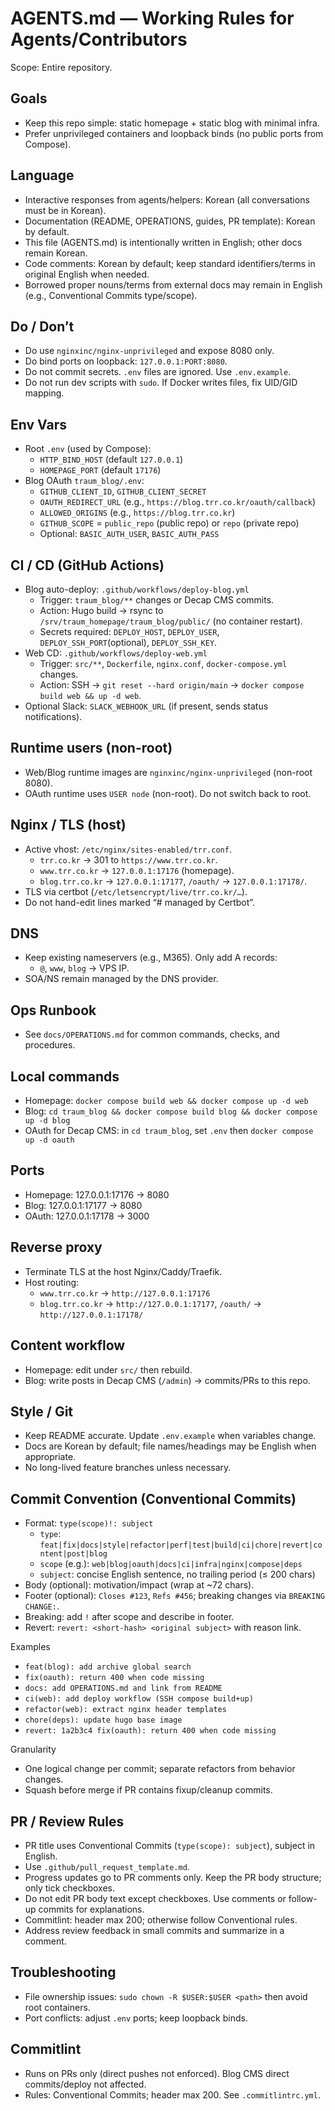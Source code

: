 # AGENTS.md — Working Rules for Agents/Contributors

Scope: Entire repository.

## Goals
- Keep this repo simple: static homepage + static blog with minimal infra.
- Prefer unprivileged containers and loopback binds (no public ports from Compose).

## Language
- Interactive responses from agents/helpers: Korean (all conversations must be in Korean).
- Documentation (README, OPERATIONS, guides, PR template): Korean by default.
- This file (AGENTS.md) is intentionally written in English; other docs remain Korean.
- Code comments: Korean by default; keep standard identifiers/terms in original English when needed.
- Borrowed proper nouns/terms from external docs may remain in English (e.g., Conventional Commits type/scope).

## Do / Don’t
- Do use `nginxinc/nginx-unprivileged` and expose 8080 only.
- Do bind ports on loopback: `127.0.0.1:PORT:8080`.
- Do not commit secrets. `.env` files are ignored. Use `.env.example`.
- Do not run dev scripts with `sudo`. If Docker writes files, fix UID/GID mapping.

## Env Vars
- Root `.env` (used by Compose):
  - `HTTP_BIND_HOST` (default `127.0.0.1`)
  - `HOMEPAGE_PORT` (default `17176`)
- Blog OAuth `traum_blog/.env`:
  - `GITHUB_CLIENT_ID`, `GITHUB_CLIENT_SECRET`
  - `OAUTH_REDIRECT_URL` (e.g., `https://blog.trr.co.kr/oauth/callback`)
  - `ALLOWED_ORIGINS` (e.g., `https://blog.trr.co.kr`)
  - `GITHUB_SCOPE` = `public_repo` (public repo) or `repo` (private repo)
  - Optional: `BASIC_AUTH_USER`, `BASIC_AUTH_PASS`

## CI / CD (GitHub Actions)
- Blog auto-deploy: `.github/workflows/deploy-blog.yml`
  - Trigger: `traum_blog/**` changes or Decap CMS commits.
  - Action: Hugo build → rsync to `/srv/traum_homepage/traum_blog/public/` (no container restart).
  - Secrets required: `DEPLOY_HOST`, `DEPLOY_USER`, `DEPLOY_SSH_PORT`(optional), `DEPLOY_SSH_KEY`.
- Web CD: `.github/workflows/deploy-web.yml`
  - Trigger: `src/**`, `Dockerfile`, `nginx.conf`, `docker-compose.yml` changes.
  - Action: SSH → `git reset --hard origin/main` → `docker compose build web && up -d web`.
- Optional Slack: `SLACK_WEBHOOK_URL` (if present, sends status notifications).

## Runtime users (non-root)
- Web/Blog runtime images are `nginxinc/nginx-unprivileged` (non-root 8080).
- OAuth runtime uses `USER node` (non-root). Do not switch back to root.

## Nginx / TLS (host)
- Active vhost: `/etc/nginx/sites-enabled/trr.conf`.
  - `trr.co.kr` → 301 to `https://www.trr.co.kr`.
  - `www.trr.co.kr` → `127.0.0.1:17176` (homepage).
  - `blog.trr.co.kr` → `127.0.0.1:17177`, `/oauth/` → `127.0.0.1:17178/`.
- TLS via certbot (`/etc/letsencrypt/live/trr.co.kr/…`).
- Do not hand-edit lines marked “# managed by Certbot”.

## DNS
- Keep existing nameservers (e.g., M365). Only add A records:
  - `@`, `www`, `blog` → VPS IP.
- SOA/NS remain managed by the DNS provider.

## Ops Runbook
- See `docs/OPERATIONS.md` for common commands, checks, and procedures.

## Local commands
- Homepage: `docker compose build web && docker compose up -d web`
- Blog: `cd traum_blog && docker compose build blog && docker compose up -d blog`
- OAuth for Decap CMS: in `cd traum_blog`, set `.env` then `docker compose up -d oauth`

## Ports
- Homepage: 127.0.0.1:17176 → 8080
- Blog:     127.0.0.1:17177 → 8080
- OAuth:    127.0.0.1:17178 → 3000

## Reverse proxy
- Terminate TLS at the host Nginx/Caddy/Traefik.
- Host routing:
  - `www.trr.co.kr` → `http://127.0.0.1:17176`
  - `blog.trr.co.kr` → `http://127.0.0.1:17177`, `/oauth/` → `http://127.0.0.1:17178/`

## Content workflow
- Homepage: edit under `src/` then rebuild.
- Blog: write posts in Decap CMS (`/admin`) → commits/PRs to this repo.

## Style / Git
- Keep README accurate. Update `.env.example` when variables change.
- Docs are Korean by default; file names/headings may be English when appropriate.
- No long-lived feature branches unless necessary.

## Commit Convention (Conventional Commits)
- Format: `type(scope)!: subject`
  - `type`: `feat|fix|docs|style|refactor|perf|test|build|ci|chore|revert|content|post|blog`
  - `scope` (e.g.): `web|blog|oauth|docs|ci|infra|nginx|compose|deps`
  - `subject`: concise English sentence, no trailing period (≤ 200 chars)
- Body (optional): motivation/impact (wrap at ~72 chars).
- Footer (optional): `Closes #123`, `Refs #456`; breaking changes via `BREAKING CHANGE:`.
- Breaking: add `!` after scope and describe in footer.
- Revert: `revert: <short-hash> <original subject>` with reason link.

Examples
- `feat(blog): add archive global search`
- `fix(oauth): return 400 when code missing`
- `docs: add OPERATIONS.md and link from README`
- `ci(web): add deploy workflow (SSH compose build+up)`
- `refactor(web): extract nginx header templates`
- `chore(deps): update hugo base image`
- `revert: 1a2b3c4 fix(oauth): return 400 when code missing`

Granularity
- One logical change per commit; separate refactors from behavior changes.
- Squash before merge if PR contains fixup/cleanup commits.

## PR / Review Rules
- PR title uses Conventional Commits (`type(scope): subject`), subject in English.
- Use `.github/pull_request_template.md`.
- Progress updates go to PR comments only. Keep the PR body structure; only tick checkboxes.
- Do not edit PR body text except checkboxes. Use comments or follow-up commits for explanations.
- Commitlint: header max 200; otherwise follow Conventional rules.
- Address review feedback in small commits and summarize in a comment.

## Troubleshooting
- File ownership issues: `sudo chown -R $USER:$USER <path>` then avoid root containers.
- Port conflicts: adjust `.env` ports; keep loopback binds.


## Commitlint
- Runs on PRs only (direct pushes not enforced). Blog CMS direct commits/deploy not affected.
- Rules: Conventional Commits; header max 200. See `.commitlintrc.yml`.
